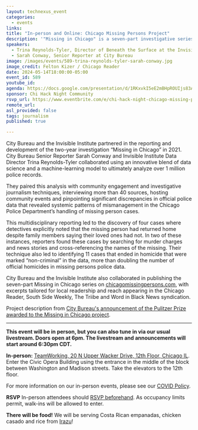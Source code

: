 ```yaml
---
layout: technexus_event
categories:
  - events
links: 
title: "In-person and Online: Chicago Missing Persons Project"
description: '"Missing in Chicago" is a seven-part investigative series that reveals how Chicago police have routinely violated state law and police procedure, delaying and mishandling missing person cases. The report revealed a racial bias that disproportionately impacts Black women and girls, and how poor police data is making the problem harder to solve.'
speakers:
  - Trina Reynolds-Tyler, Director of Beneath the Surface at the Invisible Institute
  - Sarah Conway, Senior Reporter at City Bureau
image: /images/events/589-trina-reynolds-tyler-sarah-conway.jpg
image_credit: Felton Kizer / Chicago Reader
date: 2024-05-14T18:00:00-05:00
event_id: 589
youtube_id: 
agenda: https://docs.google.com/presentation/d/1RKxvkI5eE2mBHpROUIjs83Aeh9-DnUATEUSDPDuCADc/edit#slide=id.g121c7120608_0_0
sponsor: Chi Hack Night Community
rsvp_url: https://www.eventbrite.com/e/chi-hack-night-chicago-missing-persons-project-tickets-892348086147
remote_url: 
asl_provided: false
tags: journalism
published: true

---
```


City Bureau and the Invisible Institute partnered in the reporting and development of the two-year investigation “Missing in Chicago” in 2021. City Bureau Senior Reporter Sarah Conway and Invisible Institute Data Director Trina Reynolds-Tyler collaborated using an innovative blend of data science and a machine-learning model to ultimately analyze over 1 million police records. 

They paired this analysis with community engagement and investigative journalism techniques, interviewing more than 40 sources, hosting community events and pinpointing significant discrepancies in official police data that revealed systemic patterns of mismanagement in the Chicago Police Department’s handling of missing person cases. 

This multidisciplinary reporting led to the discovery of four cases where detectives explicitly noted that the missing person had returned home despite family members saying their loved ones had not. In two of these instances, reporters found these cases by searching for murder charges and news stories and cross-referencing the names of the missing. Their technique also led to identifying 11 cases that ended in homicide that were marked “non-criminal” in the data, more than doubling the number of official homicides in missing persons police data. 

City Bureau and the Invisible Institute also collaborated in publishing the seven-part Missing in Chicago series on [chicagomissingpersons.com](https://chicagomissingpersons.com/), with excerpts tailored for local readership and reach appearing in the Chicago Reader, South Side Weekly, The Triibe and Word in Black News syndication.

Project description from [City Bureau's announcement of the Pulitzer Prize awarded to the Missing in Chicago project](https://www.citybureau.org/notebook/city-bureau-and-invisible-institute-win-2024-pulitzer-prize-in-local-reporting).

---

**This event will be in person, but you can also tune in via our usual livestream. Doors open at 6pm. The livestream and announcements will start around 6:30pm CDT.**

**In-person:** <a href='https://www.google.com/maps/place/TechNexus+Venture+Collaborative/@41.8835673,-87.6394085,17z/data=!3m1!4b1!4m5!3m4!1s0x880e2d5be57f04c5:0xa87e47e177660090!8m2!3d41.8835673!4d-87.6372198'>TeamWorking, 20 N Upper Wacker Drive, 12th Floor, Chicago IL</a>. Enter the Civic Opera Building using the entrance in the middle of the block between Washington and Madison streets. Take the elevators to the 12th floor.

For more information on our in-person events, please see our [COVID Policy](/blog/2022/09/09/our-covid-19-policy.html). 

**RSVP** In-person attendees should [RSVP beforehand]({{page.rsvp_url}}). As occupancy limits permit, walk-ins will be allowed to enter.

**There will be food!** We will be serving Costa Rican empanadas, chicken casado and rice from [Irazu](https://www.irazuchicago.com/)!
